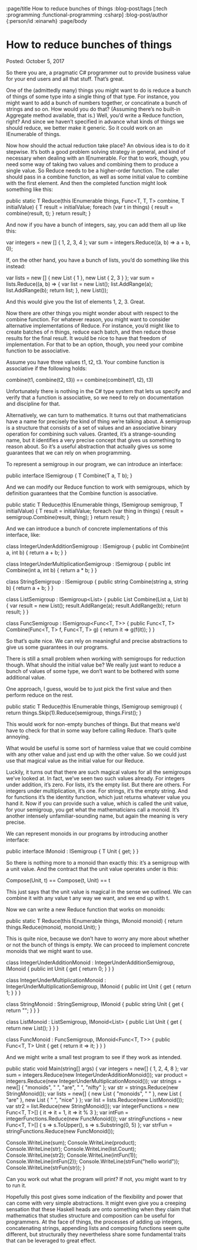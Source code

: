 :page/title How to reduce bunches of things
:blog-post/tags [:tech :programming :functional-programming :csharp]
:blog-post/author {:person/id :einarwh}
:page/body

# How to reduce bunches of things

Posted: October 5, 2017

So there you are, a pragmatic C# programmer out to provide business value for your end users and all that stuff. That’s great.

One of the (admittedly many) things you might want to do is reduce a bunch of things of some type into a single thing of that type. For instance, you might want to add a bunch of numbers together, or concatinate a bunch of strings and so on. How would you do that? (Assuming there’s no built-in Aggregate method available, that is.) Well, you’d write a Reduce function, right? And since we haven’t specified in advance what kinds of things we should reduce, we better make it generic. So it could work on an IEnumerable<T> of things.

Now how should the actual reduction take place? An obvious idea is to do it stepwise. It’s both a good problem solving strategy in general, and kind of necessary when dealing with an IEnumerable. For that to work, though, you need some way of taking two values and combining them to produce a single value. So Reduce needs to be a higher-order function. The caller should pass in a combine function, as well as some initial value to combine with the first element. And then the completed function might look something like this:

public static T Reduce(this IEnumerable<T> things, 
  Func<T, T, T> combine, 
  T initialValue) 
{
  T result = initialValue;
  foreach (var t in things) 
  {
    result = combine(result, t);
  }
  return result;
}

And now if you have a bunch of integers, say, you can add them all up like this:

var integers = new [] { 1, 2, 3, 4 };
var sum = integers.Reduce((a, b) => a + b, 0);

If, on the other hand, you have a bunch of lists, you’d do something like this instead:

var lists = new [] {
  new List { 1 },
  new List { 2, 3 }
};
var sum = lists.Reduce((a, b) => 
  {
    var list = new List();
    list.AddRange(a);
    list.AddRange(b);
    return list;
  },
  new List());

And this would give you the list of elements 1, 2, 3. Great.

Now there are other things you might wonder about with respect to the combine function. For whatever reason, you might want to consider alternative implementations of Reduce. For instance, you’d might like to create batches of n things, reduce each batch, and then reduce those results for the final result. It would be nice to have that freedom of implementation. For that to be an option, though, you need your combine function to be associative.

Assume you have three values t1, t2, t3. Your combine function is associative if the following holds:

combine(t1, combine(t2, t3)) == combine(combine(t1, t2), t3)

Unfortunately there is nothing in the C# type system that lets us specify and verify that a function is associative, so we need to rely on documentation and discipline for that.

Alternatively, we can turn to mathematics. It turns out that mathematicians have a name for precisely the kind of thing we’re talking about. A semigroup is a structure that consists of a set of values and an associative binary operation for combining such values. Granted, it’s a strange-sounding name, but it identifies a very precise concept that gives us something to reason about. So it’s a useful abstraction that actually gives us some guarantees that we can rely on when programming.

To represent a semigroup in our program, we can introduce an interface:

public interface ISemigroup<T>
{
  T Combine(T a, T b);
}

And we can modify our Reduce function to work with semigroups, which by definition guarantees that the Combine function is associative.

public static T Reduce<T>(this IEnumerable<T> things, 
  ISemigroup<T> semigroup, 
  T initialValue)
{
  T result = initialValue;
  foreach (var thing in things)
  {
    result = semigroup.Combine(result, thing);
  }
  return result;
}

And we can introduce a bunch of concrete implementations of this interface, like:

class IntegerUnderAdditionSemigroup : ISemigroup<int>
{
  public int Combine(int a, int b)
  {
    return a + b;
  }
}

class IntegerUnderMultiplicationSemigroup : ISemigroup<int>
{
  public int Combine(int a, int b)
  {
    return a * b;
  }
}

class StringSemigroup : ISemigroup<string>
{
  public string Combine(string a, string b) 
  {
    return a + b;
  }
}

class ListSemigroup<T> : ISemigroup<List<T>> 
{
  public List Combine(List a, List b) 
  {
    var result = new List();
    result.AddRange(a);
    result.AddRange(b);
    return result;
  }
}

class FuncSemigroup<T> : ISemigroup<Func<T, T>>
{
  public Func<T, T> Combine(Func<T, T> f, Func<T, T> g) 
  {
    return it => g(f(it));
  }
}

So that’s quite nice. We can rely on meaningful and precise abstractions to give us some guarantees in our programs.

There is still a small problem when working with semigroups for reduction though. What should the initial value be? We really just want to reduce a bunch of values of some type, we don’t want to be bothered with some additional value.

One approach, I guess, would be to just pick the first value and then perform reduce on the rest.

public static T Reduce(this IEnumerable<T> things, 
  ISemigroup<T> semigroup)
{
  return things.Skip(1).Reduce(semigroup, things.First();
}

This would work for non-empty bunches of things. But that means we’d have to check for that in some way before calling Reduce. That’s quite annoying.

What would be useful is some sort of harmless value that we could combine with any other value and just end up with the other value. So we could just use that magical value as the initial value for our Reduce.

Luckily, it turns out that there are such magical values for all the semigroups we’ve looked at. In fact, we’ve seen two such values already. For integers under addition, it’s zero. For lists, it’s the empty list. But there are others. For integers under multiplication, it’s one. For strings, it’s the empty string. And for functions it’s the identity function, which just returns whatever value you hand it. Now if you can provide such a value, which is called the unit value, for your semigroup, you get what the mathematicians call a monoid. It’s another intensely unfamiliar-sounding name, but again the meaning is very precise.

We can represent monoids in our programs by introducing another interface:

public interface IMonoid<T> : ISemigroup<T> 
{
  T Unit { get; }
}

So there is nothing more to a monoid than exactly this: it’s a semigroup with a unit value. And the contract that the unit value operates under is this:

Compose(Unit, t) == Compose(t, Unit) == t

This just says that the unit value is magical in the sense we outlined. We can combine it with any value t any way we want, and we end up with t.

Now we can write a new Reduce function that works on monoids:

public static T Reduce(this IEnumerable<T> things, 
  IMonoid<T> monoid)
{
  return things.Reduce(monoid, monoid.Unit);
}

This is quite nice, because we don’t have to worry any more about whether or not the bunch of things is empty. We can proceed to implement concrete monoids that we might want to use.

class IntegerUnderAdditionMonoid 
  : IntegerUnderAdditionSemigroup, IMonoid<int>
{
  public int Unit
  {
    get { return 0; }
  }
}

class IntegerUnderMultiplicationMonoid 
  : IntegerUnderMultiplicationSemigroup, IMonoid<int>
{
  public int Unit
  {
    get { return 1; }
  }
}

class StringMonoid : StringSemigroup, IMonoid<string>
{
  public string Unit
  {
    get { return ""; }
  }
}

class ListMonoid<T> 
  : ListSemigroup<T>, IMonoid<List<T>>
{
  public List<T> Unit
  {
    get { return new List<T>(); }
  }
}

class FuncMonoid<T> : FuncSemigroup<T>, IMonoid<Func<T, T>>
{
  public Func<T, T> Unit 
  {
    get { return it => it; }
  }
}

And we might write a small test program to see if they work as intended.

public static void Main(string[] args)
{
  var integers = new[] { 1, 2, 4, 8 };
  var sum = integers.Reduce(new IntegerUnderAdditionMonoid());
  var product = integers.Reduce(new IntegerUnderMultiplicationMonoid());
  var strings = new[] { "monoids", " ", "are", " ", "nifty" };
  var str = strings.Reduce(new StringMonoid());
  var lists = new[] {
    new List { "monoids", " " },
    new List { "are" },
    new List { " ", "nice" }
  };
  var list = lists.Reduce(new ListMonoid());
  var str2 = list.Reduce(new StringMonoid());
  var integerFunctions = new Func<T, T>[] { it => it + 1, it => it % 3 };
  var intFun = integerFunctions.Reduce(new FuncMonoid());
  var stringFunctions = new Func<T, T>[] { s => s.ToUpper(), s => s.Substring(0, 5) };
  var strFun = stringFunctions.Reduce(new FuncMonoid());

  Console.WriteLine(sum);
  Console.WriteLine(product);
  Console.WriteLine(str);
  Console.WriteLine(list.Count);
  Console.WriteLine(str2);
  Console.WriteLine(intFun(1));
  Console.WriteLine(intFun(2));
  Console.WriteLine(strFun("hello world"));
  Console.WriteLine(strFun(str));
}

Can you work out what the program will print? If not, you might want to try to run it.

Hopefully this post gives some indication of the flexibility and power that can come with very simple abstractions. It might even give you a creeping sensation that these Haskell heads are onto something when they claim that mathematics that studies structure and composition can be useful for programmers. At the face of things, the processes of adding up integers, concatenating strings, appending lists and composing functions seem quite different, but structurally they nevertheless share some fundamental traits that can be leveraged to great effect.
